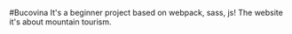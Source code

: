 #Bucovina 
It's a beginner project based on webpack, sass, js!
The website it's about mountain tourism.